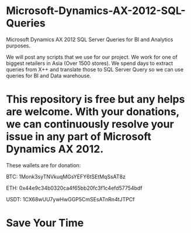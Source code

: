 # Microsoft-Dynamics-AX-2012-SQL-Queries
Microsoft Dynamics AX 2012 SQL Server Queries for BI and Analytics purposes.  

We will post any scripts that we use for our project. We work for one of biggest retailers in Asia (Over 1500 stores). We spend days to extract queries from X++ and translate those to SQL Server Query so we can use queries for BI and Data warehouse.
# This repository is free but any helps are welcome. With your donations, we can continuously resolve your issue in any part of Microsoft Dynamics AX 2012.
These wallets are for donation:

BTC: 1Monk3syTNVkuqMGsYEFY6tSEtMqSsAT8z

ETH: 0x44e9c34b0320ca4f65bb20fc3f1c4efd57754bdf

USDT: 1CX68wUU7ywHwGGP5CmSEsATnRn4tJTPCf

# Save Your Time

